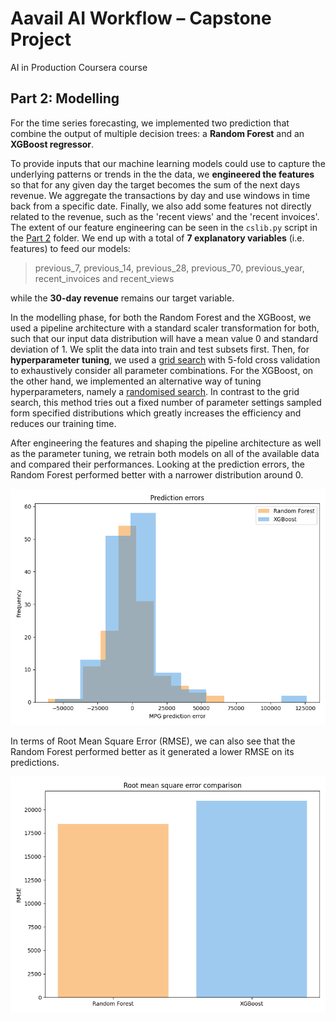 # Aavail AI Workflow – Capstone Project
AI in Production Coursera course

## Part 2: Modelling
For the time series forecasting, we implemented two prediction that combine the output of multiple decision trees: a **Random Forest** and an **XGBoost regressor**. 

To provide inputs that our machine learning models could use to capture the underlying patterns or trends in the the data, we **engineered the features** so that for any given day the target becomes the sum of the next days revenue. We aggregate the transactions by day and use windows in time back from a specific date. Finally, we also add some features not directly related to the revenue, such as the 'recent views' and the 'recent invoices'. The extent of our feature engineering can be seen in the `cslib.py` script in the [Part 2](https://github.com/N-otna/aavail-ai-workflow-capstone/tree/master/Part%202) folder. We end up with a total of **7 explanatory variables** (i.e. features) to feed our models:
> previous_7, previous_14, previous_28, previous_70, previous_year, recent_invoices and recent_views

while the **30-day revenue** remains our target variable.

In the modelling phase, for both the Random Forest and the XGBoost, we used a pipeline architecture with a standard scaler transformation for both, such that our input data distribution will have a mean value 0 and standard deviation of 1. We split the data into train and test subsets first. Then, for **hyperparameter tuning**, we used a [grid search](https://scikit-learn.org/stable/modules/generated/sklearn.model_selection.GridSearchCV.html#sklearn.model_selection.GridSearchCV) with 5-fold cross validation to exhaustively consider all parameter combinations. For the XGBoost, on the other hand, we implemented an alternative way of tuning hyperparameters, namely a [randomised search](https://scikit-learn.org/stable/modules/generated/sklearn.model_selection.RandomizedSearchCV.html#sklearn.model_selection.RandomizedSearchCV). In contrast to the grid search, this method tries out a fixed number of parameter settings sampled form specified distributions which greatly increases the efficiency and reduces our training time.

After engineering the features and shaping the pipeline architecture as well as the parameter tuning, we retrain both models on all of the available data and compared their performances. Looking at the prediction errors, the Random Forest performed better with a narrower distribution around 0.

![Prediction errors](https://github.com/N-otna/aavail-ai-workflow-capstone/blob/master/Part%202/error_hist.png)

In terms of Root Mean Square Error (RMSE), we can also see that the Random Forest performed better as it generated a lower RMSE on its predictions.

![RMSE](https://github.com/N-otna/aavail-ai-workflow-capstone/blob/master/Part%202/rmse.png)
